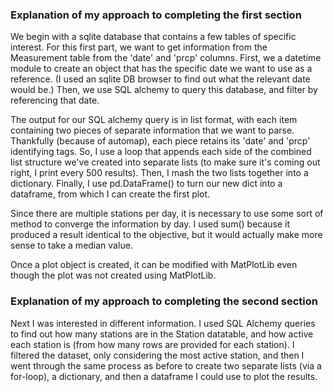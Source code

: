 ### Explanation of my approach to completing the first section

We begin with a sqlite database that contains a few tables of specific interest. For this first part, we want to get information from the Measurement table from the 'date' and 'prcp' columns. First, we a datetime module to create an object that has the specific date we want to use as a reference. (I used an sqlite DB browser to find out what the relevant date would be.) Then, we use SQL alchemy to query this database, and filter by referencing that date.

The output for our SQL alchemy query is in list format, with each item containing two pieces of separate information that we want to parse. Thankfully (because of automap), each piece retains its 'date' and 'prcp' identifying tags. So, I use a loop that appends each side of the combined list structure we've created into separate lists (to make sure it's coming out right, I print every 500 results). Then, I mash the two lists together into a dictionary. Finally, I use pd.DataFrame() to turn our new dict into a dataframe, from which I can create the first plot.

Since there are multiple stations per day, it is necessary to use some sort of method to converge the information by day. I used sum() because it produced a result identical to the objective, but it would actually make more sense to take a median value.

Once a plot object is created, it can be modified with MatPlotLib even though the plot was not created using MatPlotLib.

### Explanation of my approach to completing the second section

Next I was interested in different information. I used SQL Alchemy queries to find out how many stations are in the Station datatable, and how active each station is (from how many rows are provided for each station). I filtered the dataset, only considering the most active station, and then I went through the same process as before to create two separate lists (via a for-loop), a dictionary, and then a dataframe I could use to plot the results.
